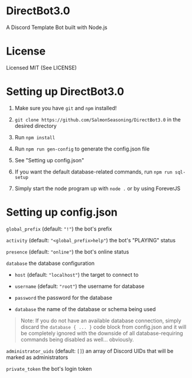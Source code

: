 # DirectBot3.0

A Discord Template Bot built with Node.js

# License
Licensed MIT (See LICENSE)

# Setting up DirectBot3.0

1) Make sure you have `git` and `npm` installed!

2) `git clone https://github.com/SalmonSeasoning/DirectBot3.0` in the desired directory

3) Run `npm install`

4) Run `npm run gen-config` to generate the config.json file

5) See "Setting up config.json"

6) If you want the default database-related commands, run `npm run sql-setup`

7) Simply start the node program up with `node .` or by using ForeverJS

# Setting up config.json

`global_prefix` (default: `"!"`) the bot's prefix

`activity` (default: `"<global_prefix>help"`) the bot's "PLAYING" status

`presence` (default: `"online"`) the bot's online status

`database` the database configuration

- `host` (default: `"localhost"`) the target to connect to

- `username` (default: `"root"`) the username for database

- `password` the password for the database

- `database` the name of the database or schema being used

> Note: If you do not have an available database connection, simply discard the `database { ... }` code block from config.json and it will be completely ignored with the downside of all database-requiring commands being disabled as well... obviously.

`administrator_uids` (default: `[]`) an array of Discord UIDs that will be marked as administrators

`private_token` the bot's login token
